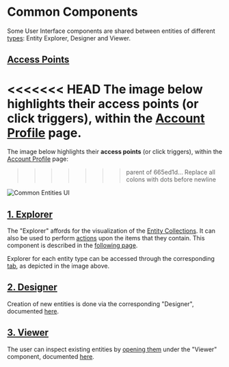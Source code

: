 # Common Components

Some User Interface components are shared between entities of different [types](../overview.md): Entity Explorer, Designer and Viewer.

## [Access Points](../../accounts/ui/profile-page.md)

<<<<<<< HEAD
The image below highlights their **access points** (or click triggers), within the [Account Profile](../../accounts/ui/profile-page.md) page.
=======
The image below highlights their **access points** (or click triggers), within the [Account Profile](/accounts/ui/profile-page.md) page:
>>>>>>> parent of 665ed1d... Replace all colons with dots before newline

![Common Entities UI](/images/common-ui-entities.png "Common Entities UI")

## [1. Explorer](../../entities-general/ui/explorer.md)

The "Explorer" affords for the visualization of the [Entity Collections](../../accounts/collections.md). It can also be used to perform [actions](../actions/overview.md) upon the items that they contain. This component is described in the [following page](../../entities-general/ui/explorer.md).

Explorer for each entity type can be accessed through the corresponding [tab](../../ui/specific/tabs-navigator.md), as depicted in the image above.

## [2. Designer](../../entities-general/ui/designer.md)

Creation of new entities is done via the corresponding "Designer", documented [here](../../entities-general/ui/designer.md).

## [3. Viewer](viewer.md)

The user can inspect existing entities by [opening them](../actions/open-edit.md) under the "Viewer" component, documented [here](viewer.md).
